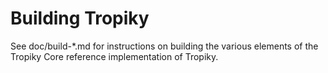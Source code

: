 Building Tropiky
================

See doc/build-*.md for instructions on building the various
elements of the Tropiky Core reference implementation of Tropiky.
